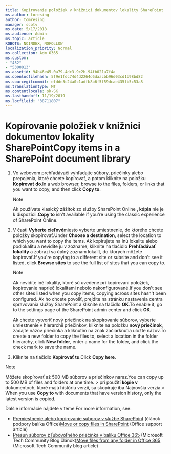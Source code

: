 ```yaml
---
title: Kopírovanie položiek v knižnici dokumentov lokality SharePoint
ms.author: toresing
author: tomresing
manager: scotv
ms.date: 5/17/2018
ms.audience: Admin
ms.topic: article
ROBOTS: NOINDEX, NOFOLLOW
localization_priority: Normal
ms.collection: Adm_O365
ms.custom:
- "452"
- "5300013"
ms.assetid: 94b46e45-0a79-4dc3-9c2b-94fb021a7f4a
ms.openlocfilehash: 5f9e1fdc74d4d2264d6daacbb96d03cd1b98bd82
ms.sourcegitcommit: efdde3c24a0c1adfb8b6f5f59dcae435fb5c53a8
ms.translationtype: MT
ms.contentlocale: sk-SK
ms.lasthandoff: 11/19/2019
ms.locfileid: "38711807"
---
```

# <a name="copy-items-in-a-sharepoint-document-library"></a><span data-ttu-id="cde49-102">Kopírovanie položiek v knižnici dokumentov lokality SharePoint</span><span class="sxs-lookup"><span data-stu-id="cde49-102">Copy items in a SharePoint document library</span></span>

1. <span data-ttu-id="cde49-103">Vo webovom prehľadávači vyhľadajte súbory, priečinky alebo prepojenia, ktoré chcete kopírovať, a potom kliknite na položku **Kopírovať do**.</span><span class="sxs-lookup"><span data-stu-id="cde49-103">In a web browser, browse to the files, folders, or links that you want to copy, and then click **Copy to**.</span></span>

    > [!NOTE]
    > <span data-ttu-id="cde49-104">Ak používate klasický zážitok zo služby SharePoint Online **, kópia** nie je k dispozícii.</span><span class="sxs-lookup"><span data-stu-id="cde49-104">**Copy to** isn't available if you're using the classic experience of SharePoint Online.</span></span>
  
2. <span data-ttu-id="cde49-105">V časti **Vyberte cieľové**miesto vyberte umiestnenie, do ktorého chcete položky skopírovať.</span><span class="sxs-lookup"><span data-stu-id="cde49-105">Under **Choose a destination**, select the location to which you want to copy the items.</span></span> <span data-ttu-id="cde49-106">Ak kopírujete na inú lokalitu alebo podlokalitu a nevidíte ju v zozname, kliknite na tlačidlo **Prehľadávať lokality** a zobrazí sa úplný zoznam lokalít, do ktorých môžete kopírovať.</span><span class="sxs-lookup"><span data-stu-id="cde49-106">If you're copying to a different site or subsite and don't see it listed, click **Browse sites** to see the full list of sites that you can copy to.</span></span>

    > [!NOTE]
    > <span data-ttu-id="cde49-107">Ak nevidíte iné lokality, ktoré sú uvedené pri kopírovaní položiek, kopírovanie naprieč lokalitami nebolo nakonfigurované.</span><span class="sxs-lookup"><span data-stu-id="cde49-107">If you don't see other sites listed when you copy items, copying across sites hasn't been configured.</span></span> <span data-ttu-id="cde49-108">Ak ho chcete povoliť, prejdite na stránku nastavenia centra spravovania služby SharePoint a kliknite na tlačidlo **OK**.</span><span class="sxs-lookup"><span data-stu-id="cde49-108">To enable it, go to the settings page of the SharePoint admin center and click **OK**.</span></span>
  
    <span data-ttu-id="cde49-109">Ak chcete vytvoriť nový priečinok na skopírovanie súborov, vyberte umiestnenie v hierarchii priečinkov, kliknite na položku **nový priečinok**, zadajte názov priečinka a kliknutím na znak začiarknutia uložte názov.</span><span class="sxs-lookup"><span data-stu-id="cde49-109">To create a new folder to copy the files to, select a location in the folder hierarchy, click **New folder**, enter a name for the folder, and click the check mark to save the name.</span></span>

3. <span data-ttu-id="cde49-110">Kliknite na tlačidlo **Kopírovať tu**.</span><span class="sxs-lookup"><span data-stu-id="cde49-110">Click **Copy here**.</span></span>

> [!NOTE]
> <span data-ttu-id="cde49-111">Môžete skopírovať až 500 MB súborov a priečinkov naraz.</span><span class="sxs-lookup"><span data-stu-id="cde49-111">You can copy up to 500 MB of files and folders at one time.</span></span> <span data-ttu-id="cde49-112">> pri použití **kópie v** dokumentoch, ktoré majú históriu verzií, sa skopíruje iba Najnovšia verzia.</span><span class="sxs-lookup"><span data-stu-id="cde49-112">>  When you use **Copy to** with documents that have version history, only the latest version is copied.</span></span>
  
<span data-ttu-id="cde49-113">Ďalšie informácie nájdete v téme:</span><span class="sxs-lookup"><span data-stu-id="cde49-113">For more information, see:</span></span>

 - <span data-ttu-id="cde49-114">[Premiestnenie alebo kopírovanie súborov v službe SharePoint](https://support.office.com/article/move-or-copy-files-in-sharepoint-00e2f483-4df3-46be-a861-1f5f0c1a87bc) (článok podpory balíka Office)</span><span class="sxs-lookup"><span data-stu-id="cde49-114">[Move or copy files in SharePoint](https://support.office.com/article/move-or-copy-files-in-sharepoint-00e2f483-4df3-46be-a861-1f5f0c1a87bc) (Office support article)</span></span>
 - <span data-ttu-id="cde49-115">[Presun súborov z ľubovoľného priečinka v balíku Office 365](https://techcommunity.microsoft.com/t5/Microsoft-SharePoint-Blog/Now-move-files-anywhere-in-Office-365-SharePoint-and-OneDrive/ba-p/146973) (Microsoft Tech Community Blog článok)</span><span class="sxs-lookup"><span data-stu-id="cde49-115">[Move files from any folder in Office 365](https://techcommunity.microsoft.com/t5/Microsoft-SharePoint-Blog/Now-move-files-anywhere-in-Office-365-SharePoint-and-OneDrive/ba-p/146973) (Microsoft Tech Community blog article)</span></span>   